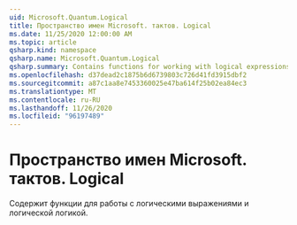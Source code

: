 ```yaml
---
uid: Microsoft.Quantum.Logical
title: Пространство имен Microsoft. тактов. Logical
ms.date: 11/25/2020 12:00:00 AM
ms.topic: article
qsharp.kind: namespace
qsharp.name: Microsoft.Quantum.Logical
qsharp.summary: Contains functions for working with logical expressions and Boolean logic.
ms.openlocfilehash: d37dead2c1875b6d6739803c726d41fd3915dbf2
ms.sourcegitcommit: a87c1aa8e7453360025e47ba614f25b02ea84ec3
ms.translationtype: MT
ms.contentlocale: ru-RU
ms.lasthandoff: 11/26/2020
ms.locfileid: "96197489"
---
```

# <a name="microsoftquantumlogical-namespace"></a>Пространство имен Microsoft. тактов. Logical

Содержит функции для работы с логическими выражениями и логической логикой.

